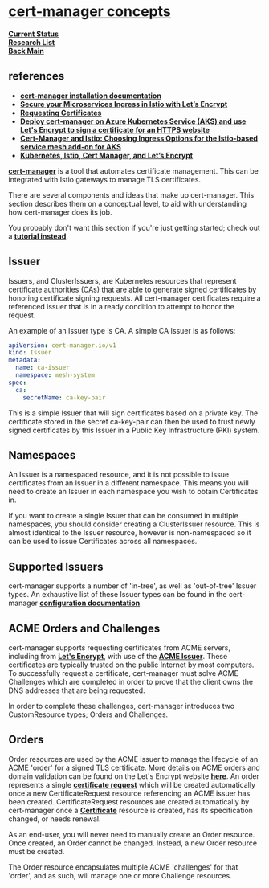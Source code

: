 # **[cert-manager concepts](https://cert-manager.io/docs/concepts/)**

**[Current Status](../../../../../development/status/weekly/current_status.md)**\
**[Research List](../../../../research_list.md)**\
**[Back Main](../../../../../README.md)**

## references

- **[cert-manager installation documentation](https://cert-manager.io/docs/installation/kubernetes/)**
- **[Secure your Microservices Ingress in Istio with Let’s Encrypt](https://invisibl.io/blog/secure-your-microservices-ingress-in-istio-with-lets-encrypt/)**
- **[Requesting Certificates](https://cert-manager.io/docs/usage/)**
- **[Deploy cert-manager on Azure Kubernetes Service (AKS) and use Let's Encrypt to sign a certificate for an HTTPS website](https://cert-manager.io/docs/tutorials/getting-started-aks-letsencrypt/)**
- **[Cert-Manager and Istio: Choosing Ingress Options for the Istio-based service mesh add-on for AKS](https://medium.com/microsoftazure/cert-manager-and-istio-choosing-ingress-options-for-the-istio-based-service-mesh-add-on-for-aks-c633c97fa4f2)**
- **[Kubernetes, Istio, Cert Manager, and Let’s Encrypt](https://medium.com/@rd.petrusek/kubernetes-istio-cert-manager-and-lets-encrypt-c3e0822a3aaf)**

**[cert-manager](https://cert-manager.io/)** is a tool that automates certificate management. This can be integrated with Istio gateways to manage TLS certificates.

There are several components and ideas that make up cert-manager. This section describes them on a conceptual level, to aid with understanding how cert-manager does its job.

You probably don't want this section if you're just getting started; check out a **[tutorial instead](https://cert-manager.io/docs/tutorials/)**.

## Issuer

Issuers, and ClusterIssuers, are Kubernetes resources that represent certificate authorities (CAs) that are able to generate signed certificates by honoring certificate signing requests. All cert-manager certificates require a referenced issuer that is in a ready condition to attempt to honor the request.

An example of an Issuer type is CA. A simple CA Issuer is as follows:

```yaml
apiVersion: cert-manager.io/v1
kind: Issuer
metadata:
  name: ca-issuer
  namespace: mesh-system
spec:
  ca:
    secretName: ca-key-pair
```

This is a simple Issuer that will sign certificates based on a private key. The certificate stored in the secret ca-key-pair can then be used to trust newly signed certificates by this Issuer in a Public Key Infrastructure (PKI) system.

## Namespaces

An Issuer is a namespaced resource, and it is not possible to issue certificates from an Issuer in a different namespace. This means you will need to create an Issuer in each namespace you wish to obtain Certificates in.

If you want to create a single Issuer that can be consumed in multiple namespaces, you should consider creating a ClusterIssuer resource. This is almost identical to the Issuer resource, however is non-namespaced so it can be used to issue Certificates across all namespaces.

## Supported Issuers

cert-manager supports a number of 'in-tree', as well as 'out-of-tree' Issuer types. An exhaustive list of these Issuer types can be found in the cert-manager **[configuration documentation](https://cert-manager.io/docs/configuration/)**.

## ACME Orders and Challenges

cert-manager supports requesting certificates from ACME servers, including from **[Let's Encrypt](https://letsencrypt.org/)**, with use of the **[ACME Issuer](https://cert-manager.io/docs/configuration/acme/)**. These certificates are typically trusted on the public Internet by most computers. To successfully request a certificate, cert-manager must solve ACME Challenges which are completed in order to prove that the client owns the DNS addresses that are being requested.

In order to complete these challenges, cert-manager introduces two CustomResource types; Orders and Challenges.

## Orders

Order resources are used by the ACME issuer to manage the lifecycle of an ACME 'order' for a signed TLS certificate. More details on ACME orders and domain validation can be found on the Let's Encrypt website **[here](https://letsencrypt.org/how-it-works/)**. An order represents a single **[certificate request](https://cert-manager.io/docs/usage/certificaterequest/)** which will be created automatically once a new CertificateRequest resource referencing an ACME issuer has been created. CertificateRequest resources are created automatically by cert-manager once a **[Certificate](https://cert-manager.io/docs/usage/certificate/)** resource is created, has its specification changed, or needs renewal.

As an end-user, you will never need to manually create an Order resource. Once created, an Order cannot be changed. Instead, a new Order resource must be created.

The Order resource encapsulates multiple ACME 'challenges' for that 'order', and as such, will manage one or more Challenge resources.
